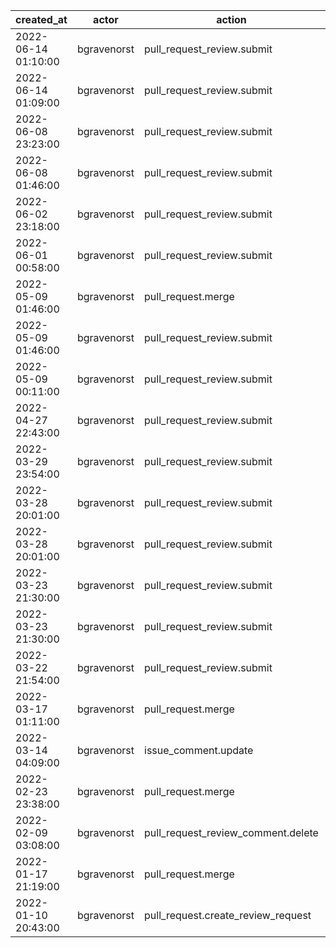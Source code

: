 |          created_at | actor       | action                             | user            | repo                  |
| ------------------- | ----------- | ---------------------------------- | --------------- | --------------------- |
| 2022-06-14 01:10:00 | bgravenorst | pull_request_review.submit         |                 | hyperledger/besu-docs |
| 2022-06-14 01:09:00 | bgravenorst | pull_request_review.submit         |                 | hyperledger/besu-docs |
| 2022-06-08 23:23:00 | bgravenorst | pull_request_review.submit         |                 | hyperledger/besu-docs |
| 2022-06-08 01:46:00 | bgravenorst | pull_request_review.submit         |                 | hyperledger/besu-docs |
| 2022-06-02 23:18:00 | bgravenorst | pull_request_review.submit         |                 | hyperledger/besu-docs |
| 2022-06-01 00:58:00 | bgravenorst | pull_request_review.submit         |                 | hyperledger/besu-docs |
| 2022-05-09 01:46:00 | bgravenorst | pull_request.merge                 | joshuafernandes | hyperledger/besu-docs |
| 2022-05-09 01:46:00 | bgravenorst | pull_request_review.submit         |                 | hyperledger/besu-docs |
| 2022-05-09 00:11:00 | bgravenorst | pull_request_review.submit         |                 | hyperledger/besu-docs |
| 2022-04-27 22:43:00 | bgravenorst | pull_request_review.submit         |                 | hyperledger/besu-docs |
| 2022-03-29 23:54:00 | bgravenorst | pull_request_review.submit         |                 | hyperledger/besu-docs |
| 2022-03-28 20:01:00 | bgravenorst | pull_request_review.submit         |                 | hyperledger/besu-docs |
| 2022-03-28 20:01:00 | bgravenorst | pull_request_review.submit         |                 | hyperledger/besu-docs |
| 2022-03-23 21:30:00 | bgravenorst | pull_request_review.submit         |                 | hyperledger/besu-docs |
| 2022-03-23 21:30:00 | bgravenorst | pull_request_review.submit         |                 | hyperledger/besu-docs |
| 2022-03-22 21:54:00 | bgravenorst | pull_request_review.submit         |                 | hyperledger/besu-docs |
| 2022-03-17 01:11:00 | bgravenorst | pull_request.merge                 | siladu          | hyperledger/besu-docs |
| 2022-03-14 04:09:00 | bgravenorst | issue_comment.update               |                 | hyperledger/besu-docs |
| 2022-02-23 23:38:00 | bgravenorst | pull_request.merge                 | macfarla        | hyperledger/besu-docs |
| 2022-02-09 03:08:00 | bgravenorst | pull_request_review_comment.delete |                 | hyperledger/besu-docs |
| 2022-01-17 21:19:00 | bgravenorst | pull_request.merge                 | joshuafernandes | hyperledger/besu-docs |
| 2022-01-10 20:43:00 | bgravenorst | pull_request.create_review_request | joshuafernandes | hyperledger/besu-docs |

